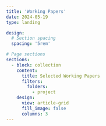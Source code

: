 ```yaml
---
title: 'Working Papers'
date: 2024-05-19
type: landing

design:
  # Section spacing
  spacing: '5rem'

# Page sections
sections:
  - block: collection
    content:
      title: Selected Working Papers
      filters:
        folders:
          - project
    design:
      view: article-grid
      fill_image: false
      columns: 3
---
```

